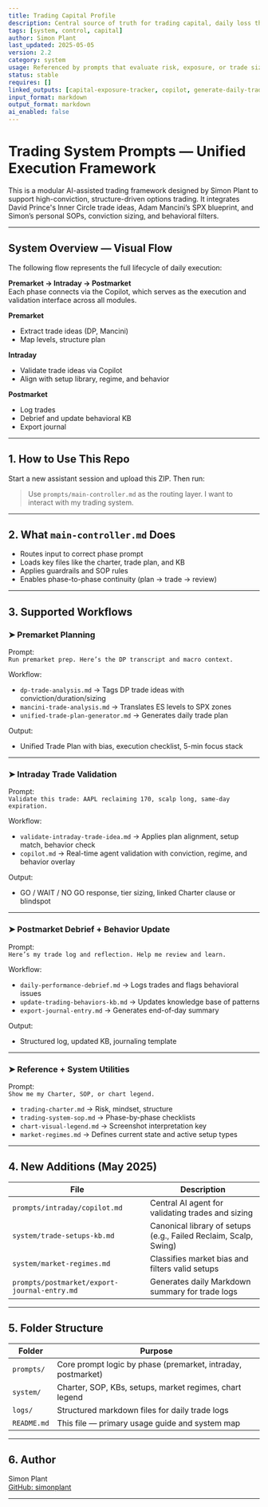 ```yaml
---
title: Trading Capital Profile  
description: Central source of truth for trading capital, daily loss thresholds, position sizing rules, and exposure limits  
tags: [system, control, capital]  
author: Simon Plant  
last_updated: 2025-05-05  
version: 2.2  
category: system  
usage: Referenced by prompts that evaluate risk, exposure, or trade sizing against capital constraints  
status: stable  
requires: []  
linked_outputs: [capital-exposure-tracker, copilot, generate-daily-trade-log]  
input_format: markdown  
output_format: markdown  
ai_enabled: false  
---
```


# Trading System Prompts — Unified Execution Framework

This is a modular AI-assisted trading framework designed by Simon Plant to support high-conviction, structure-driven options trading. It integrates David Prince's Inner Circle trade ideas, Adam Mancini’s SPX blueprint, and Simon’s personal SOPs, conviction sizing, and behavioral filters.

---

## System Overview — Visual Flow

The following flow represents the full lifecycle of daily execution:

**Premarket → Intraday → Postmarket**  
Each phase connects via the Copilot, which serves as the execution and validation interface across all modules.

**Premarket**  
- Extract trade ideas (DP, Mancini)
- Map levels, structure plan

**Intraday**  
- Validate trade ideas via Copilot
- Align with setup library, regime, and behavior

**Postmarket**  
- Log trades
- Debrief and update behavioral KB
- Export journal

---

## 1. How to Use This Repo

Start a new assistant session and upload this ZIP. Then run:

> Use `prompts/main-controller.md` as the routing layer. I want to interact with my trading system.

---

## 2. What `main-controller.md` Does

- Routes input to correct phase prompt
- Loads key files like the charter, trade plan, and KB
- Applies guardrails and SOP rules
- Enables phase-to-phase continuity (plan → trade → review)

---

## 3. Supported Workflows

### ➤ Premarket Planning

Prompt:  
`Run premarket prep. Here’s the DP transcript and macro context.`

Workflow:  
- `dp-trade-analysis.md` → Tags DP trade ideas with conviction/duration/sizing
- `mancini-trade-analysis.md` → Translates ES levels to SPX zones
- `unified-trade-plan-generator.md` → Generates daily trade plan

Output:  
- Unified Trade Plan with bias, execution checklist, 5-min focus stack

---

### ➤ Intraday Trade Validation

Prompt:  
`Validate this trade: AAPL reclaiming 170, scalp long, same-day expiration.`

Workflow:  
- `validate-intraday-trade-idea.md` → Applies plan alignment, setup match, behavior check
- `copilot.md` → Real-time agent validation with conviction, regime, and behavior overlay

Output:  
- GO / WAIT / NO GO response, tier sizing, linked Charter clause or blindspot

---

### ➤ Postmarket Debrief + Behavior Update

Prompt:  
`Here’s my trade log and reflection. Help me review and learn.`

Workflow:  
- `daily-performance-debrief.md` → Logs trades and flags behavioral issues
- `update-trading-behaviors-kb.md` → Updates knowledge base of patterns
- `export-journal-entry.md` → Generates end-of-day summary

Output:  
- Structured log, updated KB, journaling template

---

### ➤ Reference + System Utilities

Prompt:  
`Show me my Charter, SOP, or chart legend.`

- `trading-charter.md` → Risk, mindset, structure
- `trading-system-sop.md` → Phase-by-phase checklists
- `chart-visual-legend.md` → Screenshot interpretation key
- `market-regimes.md` → Defines current state and active setup types

---

## 4. New Additions (May 2025)

| File | Description |
|------|-------------|
| `prompts/intraday/copilot.md` | Central AI agent for validating trades and sizing |
| `system/trade-setups-kb.md` | Canonical library of setups (e.g., Failed Reclaim, Scalp, Swing) |
| `system/market-regimes.md` | Classifies market bias and filters valid setups |
| `prompts/postmarket/export-journal-entry.md` | Generates daily Markdown summary for trade logs |

---

## 5. Folder Structure

| Folder            | Purpose                                                   |
|-------------------|------------------------------------------------------------|
| `prompts/`        | Core prompt logic by phase (premarket, intraday, postmarket) |
| `system/`         | Charter, SOP, KBs, setups, market regimes, chart legend     |
| `logs/`           | Structured markdown files for daily trade logs             |
| `README.md`       | This file — primary usage guide and system map             |

---

## 6. Author

Simon Plant  
[GitHub: simonplant](https://github.com/simonplant)

---